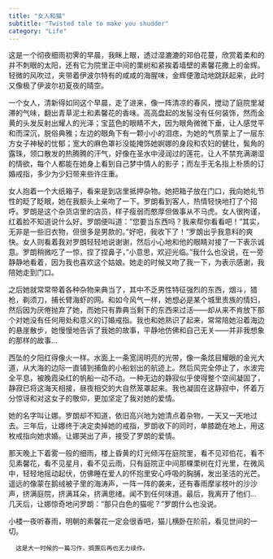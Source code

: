 ```yaml
---
title: "女人和猫"
subtitle: "Twisted tale to make you shudder"
category: "Life"
---
```

这是一个彻夜细雨初霁的早晨，我眯上眼，透过湿漉漉的邓伯花蔓，欣赏着柔和的并不刺眼的太阳，还有它为院里正中间的栗树和紧挨着墙壁的素馨花撒上的金辉。轻微的风吹过，夹带着伊波尔特有的咸咸的海腥味，金辉便激动地跳跃起来，此时又像极了伊波尔初夏夜的晴空。  
<!--more-->
一个女人，清新得如同这个早晨，走了进来，像一阵清凉的春风，搅动了庭院里凝滞的气味，翻出青草泥土和素馨花的香味。高高盘起的发髻没有任何装饰，然而金黄的头发反射出耀人的光泽；宝蓝色的眼睛不大，因为眼角微微下垂，让人感觉平和而深沉，脱俗典雅；左边的眼角下有一颗小小的泪痣，为她的气质蒙上了一层东方女子神秘的忧郁；宽大的麻色罩衫没能掩饰她婀娜的身段和农妇的健壮，鬓角的露珠，领口散发的热腾腾的汗气，好像在圣水中浸润过的莲花，让人不禁充满潮湿的情欲，每个人都能在她身上看到自己梦中情人的影子；而左手无名指上朴质的订婚戒指，多少为少妇带来些许庄重。  

女人抱着一个大纸箱子，看来是到店里抵押杂物。她把箱子放在门口，我向她礼节性的眨了眨眼，她在我额头上亲吻了一下。罗朗看到客人，热情轻快地打了个招呼。罗朗是这个杂货店里的店员，样子瘦弱而憨厚但做事从不马虎。女人很拘谨，红着脸不知道说什么好。罗朗便叫道：”您要当东西吗？我来帮你看看吧！”其实，无非是一些旧衣物，但很多是男款的。”好吧，我收下了！”罗朗出乎我意料的爽快。女人则看着我对罗朗轻轻地说谢谢，然后小心地和他的眼睛对接了一下表示诚意。罗朗稍微吃了一惊，捏了捏鼻子，”小意思，欢迎光临。”我什么也没说，在一旁静静地看着，因为我也喜欢这个姑娘。她走的时候又吻了我一下，为表示感谢，我陪她走到门口。  

之后她就常常带着各种杂物来典当了，其中不乏男性特征强烈的东西，烟斗，猎枪，剃须刀，捕长臂海虾的网。和如今风气一样，她想必是某个城里贵族的情妇，然后因为厌倦抛弃了她，而她只有靠典当剩下的东西来过活——却从来不肯放下那个对她没有任何用处和意义的订婚戒指。我也和她熟识了起来，常常陪她沿着海边的悬崖散步，她慢慢地告诉了我她的故事，平静地仿佛和自己无关——并非我想象的那样的故事...  

西坠的夕阳红得像火一样。水面上一条宽阔明亮的光带，像一条炫目耀眼的金光大道，从大海的边际一直铺到捕鱼的小船划出的航迹上。然后风完全停止了，水波完全平息，被晚霞染红的帆船一动不动。一种无边的静寂似乎使得整个空间凝固了，静寂已将这海天相接，昼夜相交的大自然笼罩起来。我也凝固在这静寂中，怀着万分惊讶和对这女子的敬仰，更加坚定了我对她的爱情。  

她的名字叫让娜。罗朗却不知道，依旧高兴地为她清点着杂物，一天又一天地过去。三年后，让娜终于决定卖掉她的戒指，罗朗收下的同时，单膝跪在地上，用这枚戒指向她求婚。让娜哭出了声，接受了罗朗的爱情。  

那天晚上下着雾一般的细雨，楼上昏黄的灯光倾泻在庭院里，看不见邓伯花，看不见素馨花，看不见星月，看不见云雨，只有庭院正中间那棵栗树在灯光里，在微风中，轻轻地摇动起伏，仿佛睡在爱人的怀抱里安心呼吸的胸脯，发出圣洁的光芒。遥远的像蒙在鹅绒被子里的海涛声，一阵一阵的袭来，还有春雨摩挲枝叶的沙沙声，挤满庭院，挤满耳朵，挤满思绪。闻不到任何味道。最后，我离开了他们...  
几天后，让娜惊奇地问罗朗：“那只白色的猫呢？”罗朗什么也没说。  

小楼一夜听春雨，明朝的素馨花一定会很香吧，猫儿横卧在阶前，看见世间的一切。  

```
  这是大一时候的一篇习作，搁置后再也无力续作。
```
